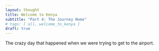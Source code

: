 ```yaml
---
layout: thought
title: Welcome to Kenya
subtitle: "Part 4: The Journey Home"
# tags: [ all, welcome_to_kenya ]
draft: true
---
```


The crazy day that happened when we were trying to get to the airport.
